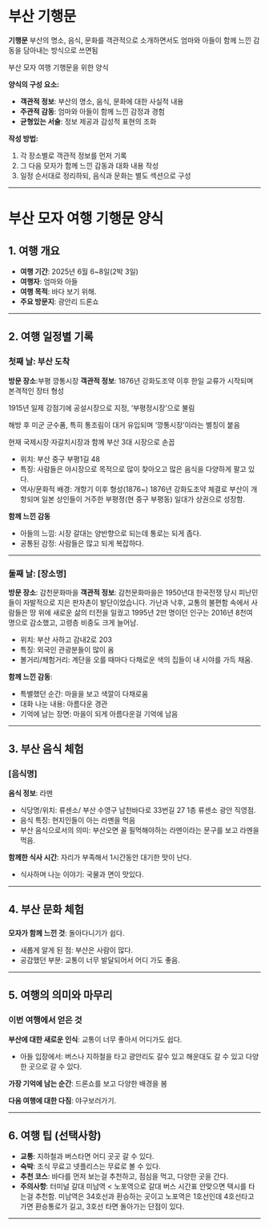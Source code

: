 # 부산 기행문
**기행문**
부산의 명소, 음식, 문화를 객관적으로 소개하면서도 엄마와 아들이 함께 느낀 감동을 담아내는 방식으로 쓰면됨





부산 모자 여행 기행문을 위한 양식

**양식의 구성 요소:**
- **객관적 정보**: 부산의 명소, 음식, 문화에 대한 사실적 내용
- **주관적 감동**: 엄마와 아들이 함께 느낀 감정과 경험
- **균형있는 서술**: 정보 제공과 감성적 표현의 조화

**작성 방법:**
1. 각 장소별로 객관적 정보를 먼저 기록
2. 그 다음 모자가 함께 느낀 감동과 대화 내용 작성
3. 일정 순서대로 정리하되, 음식과 문화는 별도 섹션으로 구성


--------------------
# 부산 모자 여행 기행문 양식

## 1. 여행 개요
- **여행 기간**: 2025년 6월 6~8일(2박 3일)
- **여행자**: 엄마와 아들
- **여행 목적**: 바다 보기 위해.
- **주요 방문지**: 광안리 드론쇼

---

## 2. 여행 일정별 기록

### 첫째 날: 부산 도착
**방문 장소**:부평 깡통시장
**객관적 정보**: 1876년 강화도조약 이후 한일 교류가 시작되며 본격적인 장터 형성

1915년 일제 강점기에 공설시장으로 지정, ‘부평정시장’으로 불림

해방 후 미군 군수품, 특히 통조림이 대거 유입되며 ‘깡통시장’이라는 별칭이 붙음 

현재 국제시장·자갈치시장과 함께 부산 3대 시장으로 손꼽
- 위치: 부산 중구 부평1길 48
- 특징: 사람들은 야시장으로 목적으로 많이 찾아오고 많은 음식을 다양하게 팔고 있다.
- 역사/문화적 배경: 개항기 이후 형성(1876~)
1876년 강화도조약 체결로 부산이 개항되며 일본 상인들이 거주한 부평졍(현 중구 부평동) 일대가 상권으로 성장함.

**함께 느낀 감동**
- 아들의 느낌: 시장 갈대는 양반향으로 되는데 통로는 되게 좁다.
- 공통된 감정: 사람들은 많고 되게 복잡하다.

---

### 둘째 날: [장소명]
**방문 장소**: 감천문화마을
**객관적 정보**: 감천문화마을은 1950년대 한국전쟁 당시 피난민들이 자발적으로 지은 판자촌이 발단이었습니다. 가난과 낙후, 교통의 불편함 속에서 사람들은 땅 위에 새로운 삶의 터전을 일궜고 1995년 2만 명이던 인구는 2016년 8천여 명으로 감소했고, 고령층 비중도 크게 늘어남.
- 위치: 부산 사하고 감내2로 203
- 특징: 외국인 관광분들이 많이 옴
- 볼거리/체험거리: 계단을 오를 때마다 다채로운 색의 집들이 내 시야를 가득 채움.

**함께 느낀 감동**: 
- 특별했던 순간: 마을을 보고 색깔이 다채로움
- 대화 나눈 내용: 아름다운 경관
- 기억에 남는 장면: 마을이 되게 아름다운걸 기억에 남음

---

## 3. 부산 음식 체험

### [음식명]
**음식 정보**: 라멘
- 식당명/위치: 류센소/ 부산 수영구 남천바다로 33번길 27 1층 류센소 광안 직영점.
- 음식 특징: 현지인들이 아는 라멘을 먹음
- 부산 음식으로서의 의미: 부산오면 꼴 필먹해야하는 라멘이라는 문구를 보고 라멘을 먹음.

**함께한 식사 시간**: 자리가 부족해서 1시간동안 대기한 맛이 난다.
- 식사하며 나눈 이야기: 국물과 면이 맛있다.


---

## 4. 부산 문화 체험

### 

**모자가 함께 느낀 것**: 돌아다니기가 쉽다.
- 새롭게 알게 된 점: 부산은 사람이 많다.
- 공감했던 부분: 교통이 너무 발달되어서 어디 가도 좋음.

---

## 5. 여행의 의미와 마무리

### 이번 여행에서 얻은 것
**부산에 대한 새로운 인식**: 교통이 너무 좋아서 어디가도 쉽다.
- 아들 입장에서: 버스나 지하철을 타고 광안리도 갈수 있고 해운대도 갈 수 있고 다양한 곳으로 갈 수 있다.

**가장 기억에 남는 순간**: 드론쇼를 보고 다양한 배경을 봄

**다음 여행에 대한 다짐**: 야구보러가기.

---

## 6. 여행 팁 (선택사항)
- **교통**: 지하철과 버스타면 어디 곳곳 갈 수 있다.
- **숙박**: 조식 무료고 넷플리스는 무료로 볼 수 있다.
- **추천 코스**: 바다를 먼저 보는걸 추천하고, 점심을 먹고, 다양한 곳을 간다.
- **주의사항**: 터미널 갈대 미남역 < 노포역으로 갈대 버스 시간표 안맞으면 택시를 타는걸 추천함.
미남역은 34호선과 환승하는 곳이고 노포역은 1호선인데 4호선타고 가면 환승통로가 길고, 3호선 타면 돌아가는 단점이 있다.

---

